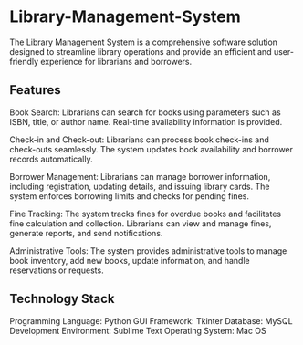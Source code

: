 # Library-Management-System
The Library Management System is a comprehensive software solution designed to 
streamline library operations and provide an efficient and user-friendly experience 
for librarians and borrowers. 

## Features
Book Search: 
Librarians can search for books using parameters such as ISBN, title, or author 
name. Real-time availability information is provided.

Check-in and Check-out: 
Librarians can process book check-ins and check-outs seamlessly. The system updates 
book availability and borrower records automatically.

Borrower Management:
Librarians can manage borrower information, including registration, updating 
details, and issuing library cards. The system enforces borrowing limits and checks 
for pending fines.

Fine Tracking:
The system tracks fines for overdue books and facilitates fine 
calculation and collection. Librarians can view and manage fines, generate reports, 
and send notifications.

Administrative Tools: 
The system provides administrative tools to manage book inventory, add new books, 
update information, and handle reservations or requests.

## Technology Stack

Programming Language: Python
GUI Framework: Tkinter
Database: MySQL
Development Environment: Sublime Text
Operating System: Mac OS


